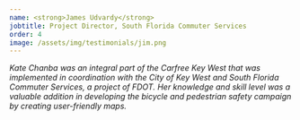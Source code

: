```yaml
---
name: <strong>James Udvardy</strong>
jobtitle: Project Director, South Florida Commuter Services
order: 4
image: /assets/img/testimonials/jim.png
---
```


<em>Kate Chanba was an integral part of the Carfree Key West that was implemented in coordination with the City of Key West and South Florida Commuter Services, a project of FDOT. Her knowledge and skill level was a valuable addition in developing the bicycle and pedestrian safety campaign by creating user-friendly maps.</em>

